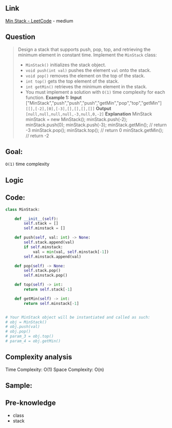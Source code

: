 ## Link
[Min Stack - LeetCode](https://leetcode.com/problems/min-stack/description/) - medium
## Question

>Design a stack that supports push, pop, top, and retrieving the minimum element in constant time.
>Implement the `MinStack` class:
>	- `MinStack()` initializes the stack object.
>	- `void push(int val)` pushes the element `val` onto the stack.
>	- `void pop()` removes the element on the top of the stack.
>	- `int top()` gets the top element of the stack.
>	- `int getMin()` retrieves the minimum element in the stack.
> - You must implement a solution with `O(1)` time complexity for each function.
> **Example 1:**
>**Input**
> ["MinStack","push","push","push","getMin","pop","top","getMin"]
> `[[],[-2],[0],[-3],[],[],[],[]]`
> **Output**
>`[null,null,null,null,-3,null,0,-2]`
> **Explanation**
> 	MinStack minStack = new MinStack();
> 	minStack.push(-2);
> 	minStack.push(0);
> 	minStack.push(-3);
> 	minStack.getMin(); // return -3
> 	minStack.pop();
> 	minStack.top();    // return 0
> 	minStack.getMin(); // return -2

## Goal:
`O(1)` time complexity

## Logic


## Code:
```python
class MinStack:

    def __init__(self):
        self.stack = []
        self.minstack = []

    def push(self, val: int) -> None:
        self.stack.append(val)
        if self.minstack:
            val = min(val, self.minstack[-1])
        self.minstack.append(val)

    def pop(self) -> None:
        self.stack.pop()
        self.minstack.pop()

    def top(self) -> int:
        return self.stack[-1]

    def getMin(self) -> int:
        return self.minstack[-1]


# Your MinStack object will be instantiated and called as such:
# obj = MinStack()
# obj.push(val)
# obj.pop()
# param_3 = obj.top()
# param_4 = obj.getMin()
```

## Complexity analysis
Time Complexity: O(1)
Space Complexity: O(n)

## Sample: 

## Pre-knowledge
- class
- stack
